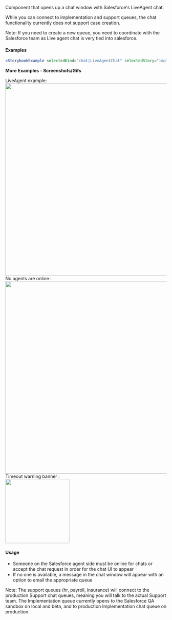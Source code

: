 Component that opens up a chat window with Salesforce's LiveAgent chat.

While you can connect to implementation and support queues, the chat functionality currently does not support case creation.

Note: If you need to create a new queue, you need to coordinate with the Salesforce team as Live agent chat is very tied into salesforce.

#### Examples

```jsx noeditor
<StorybookExample selectedKind="chat|LiveAgentChat" selectedStory="implementation" height="200px" />
```

**More Examples - Screenshots/Gifs**

LiveAgent example:
<br /><img src="./images/Live-agent-chat-example-not-online.gif"  width="600"> <br />
No agents are online :
<br /> <img src="./images/Live-agent-chat-example.gif"  width="600" ><br />
Timeout warning banner :
<br /><img src="./images/Live-agent-timeout-warning-banner.png"  width="200"><br />

#### Usage

- Someone on the Salesforce agent side must be online for chats or accept the chat request in order for the chat UI to appear
- If no one is available, a message in the chat window will appear with an option to email the appropriate queue

Note: The support queues (hr, payroll, insurance) will connect to the production Support chat queues, meaning you will talk to the actual Support team. The Implementation queue currently opens to the Salesforce QA sandbox on local and beta, and to production Implementation chat queue on production.
